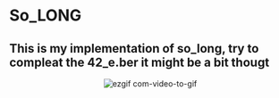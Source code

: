 # So_LONG
## This is my implementation of so_long, try to compleat the 42_e.ber it might be a bit thougt

<div align="center">

 ![ezgif com-video-to-gif](https://github.com/kvebers/LOONG/assets/49612380/31ff2603-293a-4017-b216-5ed30b28d3c1)
 
</div>
